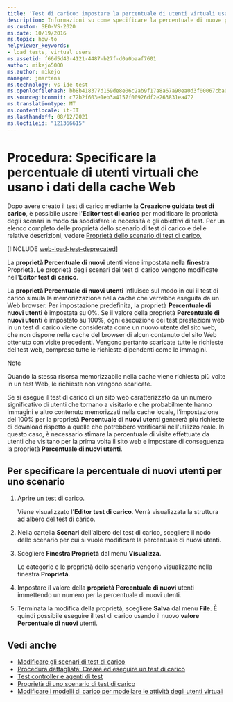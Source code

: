 ```yaml
---
title: 'Test di carico: impostare la percentuale di utenti virtuali usando i dati della cache Web'
description: Informazioni su come specificare la percentuale di nuove proprietà Users nella Finestra Proprietà. Le proprietà degli scenari dei test di carico vengono modificate tramite l'Editor test di carico.
ms.custom: SEO-VS-2020
ms.date: 10/19/2016
ms.topic: how-to
helpviewer_keywords:
- load tests, virtual users
ms.assetid: f66d5d43-4121-4487-b27f-d0a0baaf7601
author: mikejo5000
ms.author: mikejo
manager: jmartens
ms.technology: vs-ide-test
ms.openlocfilehash: bb8b418377d169de8e06c2ab9f17a8a67a90ea0d3f00067cba0fe27165c9437b
ms.sourcegitcommit: c72b2f603e1eb3a4157f00926df2e263831ea472
ms.translationtype: MT
ms.contentlocale: it-IT
ms.lasthandoff: 08/12/2021
ms.locfileid: "121366615"
---
```

# <a name="how-to-specify-the-percentage-of-virtual-users-that-use-web-cache-data"></a>Procedura: Specificare la percentuale di utenti virtuali che usano i dati della cache Web

Dopo avere creato il test di carico mediante la **Creazione guidata test di carico**, è possibile usare l'**Editor test di carico** per modificare le proprietà degli scenari in modo da soddisfare le necessità e gli obiettivi di test. Per un elenco completo delle proprietà dello scenario di test di carico e delle relative descrizioni, vedere [Proprietà dello scenario di test di carico.](../test/load-test-scenario-properties.md)

[!INCLUDE [web-load-test-deprecated](includes/web-load-test-deprecated.md)]

La **proprietà Percentuale di nuovi** utenti viene impostata nella **finestra** Proprietà. Le proprietà degli scenari dei test di carico vengono modificate nell'**Editor test di carico**.

La **proprietà Percentuale di nuovi utenti** influisce sul modo in cui il test di carico simula la memorizzazione nella cache che verrebbe eseguita da un Web browser. Per impostazione predefinita, la proprietà **Percentuale di nuovi utenti** è impostata su 0%. Se il valore della proprietà **Percentuale di nuovi utenti** è impostato su 100%, ogni esecuzione dei test prestazioni web in un test di carico viene considerata come un nuovo utente del sito web, che non dispone nella cache del browser di alcun contenuto del sito Web ottenuto con visite precedenti. Vengono pertanto scaricate tutte le richieste del test web, comprese tutte le richieste dipendenti come le immagini.

> [!NOTE]
> Quando la stessa risorsa memorizzabile nella cache viene richiesta più volte in un test Web, le richieste non vengono scaricate.

Se si esegue il test di carico di un sito web caratterizzato da un numero significativo di utenti che tornano a visitarlo e che probabilmente hanno immagini e altro contenuto memorizzati nella cache locale, l'impostazione del 100% per la proprietà **Percentuale di nuovi utenti** genererà più richieste di download rispetto a quelle che potrebbero verificarsi nell'utilizzo reale. In questo caso, è necessario stimare la percentuale di visite effettuate da utenti che visitano per la prima volta il sito web e impostare di conseguenza la proprietà **Percentuale di nuovi utenti**.

## <a name="to-specify-the-percentage-of-new-users-for-a-scenario"></a>Per specificare la percentuale di nuovi utenti per uno scenario

1. Aprire un test di carico.

     Viene visualizzato l'**Editor test di carico**. Verrà visualizzata la struttura ad albero del test di carico.

2. Nella cartella **Scenari** dell'albero del test di carico, scegliere il nodo dello scenario per cui si vuole modificare la percentuale di nuovi utenti.

3. Scegliere **Finestra Proprietà** dal menu **Visualizza**.

     Le categorie e le proprietà dello scenario vengono visualizzate nella finestra **Proprietà**.

4. Impostare il valore della **proprietà Percentuale di nuovi** utenti immettendo un numero per la percentuale di nuovi utenti.

5. Terminata la modifica della proprietà, scegliere **Salva** dal menu **File**. È quindi possibile eseguire il test di carico usando il nuovo **valore Percentuale di nuovi** utenti.

## <a name="see-also"></a>Vedi anche

- [Modificare gli scenari di test di carico](../test/edit-load-test-scenarios.md)
- [Procedura dettagliata: Creare ed eseguire un test di carico](../test/walkthrough-create-and-run-a-load-test.md)
- [Test controller e agenti di test](configure-test-agents-and-controllers-for-load-tests.md)
- [Proprietà di uno scenario di test di carico](../test/load-test-scenario-properties.md)
- [Modificare i modelli di carico per modellare le attività degli utenti virtuali](../test/edit-load-patterns-to-model-virtual-user-activities.md)
